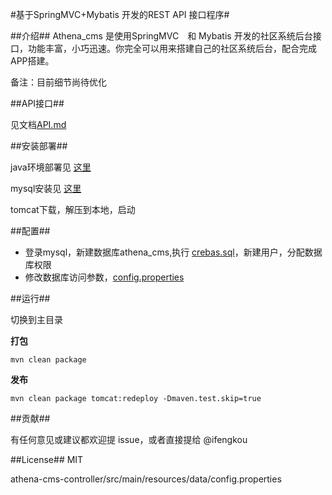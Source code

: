 #基于SpringMVC+Mybatis 开发的REST API 接口程序#

##介绍##
Athena_cms 是使用SpringMVC　和 Mybatis 开发的社区系统后台接口，功能丰富，小巧迅速。你完全可以用来搭建自己的社区系统后台，配合完成APP搭建。

备注：目前细节尚待优化

##API接口##

见文档[API.md](API.md)

##安装部署##

java环境部署见 [这里](http://jingyan.baidu.com/article/e75aca85b29c3b142edac6a8.html)

mysql安装见 [这里](http://jingyan.baidu.com/article/f3ad7d0ffc061a09c3345bf0.html)

tomcat下载，解压到本地，启动

##配置##
- 登录mysql，新建数据库athena_cms,执行 [crebas.sql](/doc/crebas.sql)，新建用户，分配数据库权限
- 修改数据库访问参数，[config.properties](/athena-cms-controller/src/main/resources/data/config.properties)

##运行##

切换到主目录

**打包**

    mvn clean package

**发布**

    mvn clean package tomcat:redeploy -Dmaven.test.skip=true

##贡献##

有任何意见或建议都欢迎提 issue，或者直接提给 @ifengkou

##License##
MIT

athena-cms-controller/src/main/resources/data/config.properties